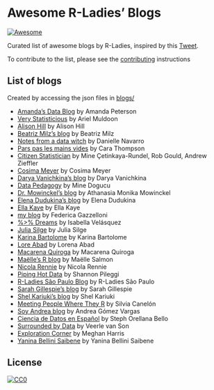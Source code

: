 
<!-- README.md is generated from README.Rmd. Please edit that file -->

# Awesome R-Ladies’ Blogs

<!-- badges: start -->

[![Awesome](https://awesome.re/badge.svg)](https://awesome.re)
<!-- badges: end -->

Curated list of awesome blogs by R-Ladies, inspired by this
[Tweet](https://twitter.com/WeAreRLadies/status/1362021673239785473).

To contribute to the list, please see the
[contributing](CONTRIBUTING.md) instructions

## List of blogs

Created by accessing the json files in [blogs/](blogs/)

  - [Amanda’s Data Blog](amanda.rbind.io) by Amanda Peterson
  - [Very Statisticious](https://aosmith.rbind.io) by Ariel Muldoon
  - [Alison Hill](https://www.apreshill.com) by Alison Hill
  - [Beatriz Milz’s blog](https://beatrizmilz.com/) by Beatriz Milz
  - [Notes from a data witch](https://blog.djnavarro.net/) by Danielle
    Navarro
  - [Pars pas les mains vides](https://cararthompson.com/blog) by Cara
    Thompson
  - [Citizen Statistician](citizen-statistician.org) by Mine
    Çetinkaya-Rundel, Rob Gould, Andrew Zieffler
  - [Cosima Meyer](https://cosimameyer.com/) by Cosima Meyer
  - [Darya Vanichkina’s blog](https://daryavanichkina.com/posts/) by
    Darya Vanichkina
  - [Data Pedagogy](https://www.datapedagogy.com/) by Mine Dogucu
  - [Dr. Mowinckel’s blog](https://drmowinckels.io) by Athanasia Monika
    Mowinckel
  - [Elena Dudukina’s blog](https://elenadudukina.com) by Elena Dudukina
  - [Ella Kaye](https://ellakaye.co.uk) by Ella Kaye
  - [my blog](https://federicagazzelloni.netlify.app/) by Federica
    Gazzelloni
  - [%\>% Dreams](https://ivelasq.rbind.io/) by Isabella Velásquez
  - [Julia Silge](https://juliasilge.com/) by Julia Silge
  - [Karina Bartolome](https://karbartolome-blog.netlify.app) by Karina
    Bartolome
  - [Lore Abad](https://loreabad6.github.io/) by Lorena Abad
  - [Macarena Quiroga](https://macarenaquiroga.netlify.app) by Macarena
    Quiroga
  - [Maëlle’s R blog](https://masalmon.eu/) by Maëlle Salmon
  - [Nicola Rennie](https://nrennie.rbind.io) by Nicola Rennie
  - [Piping Hot Data](https://www.pipinghotdata.com) by Shannon Pileggi
  - [R-Ladies São Paulo Blog](https://rladies-sp.org/) by R-Ladies São
    Paulo
  - [Sarah Gillespie’s blog](https://sarahgillespie.github.io/SG/) by
    Sarah Gillespie
  - [Shel Kariuki’s blog](https://shelkariuki.netlify.app/) by Shel
    Kariuki
  - [Meeting People Where They R](https://silvia.rbind.io/) by Silvia
    Canelón
  - [Soy Andrea blog](https://soyandrea.netlify.app/) by Andrea Gómez
    Vargas
  - [Ciencia de Datos en Español](https://sporella.xyz) by Steph
    Orellana Bello
  - [Surrounded by Data](https://surroundedbydata.netlify.app/) by
    Veerle van Son
  - [Exploration Corner](https://thetidytrekker.com/blog.html) by Meghan
    Harris
  - [Yanina Bellini Saibene](https://yabellini.netlify.app/blog/) by
    Yanina Bellini Saibene

## License

[![CC0](https://upload.wikimedia.org/wikipedia/commons/6/69/CC0_button.svg)](https://creativecommons.org/publicdomain/zero/1.0/)
